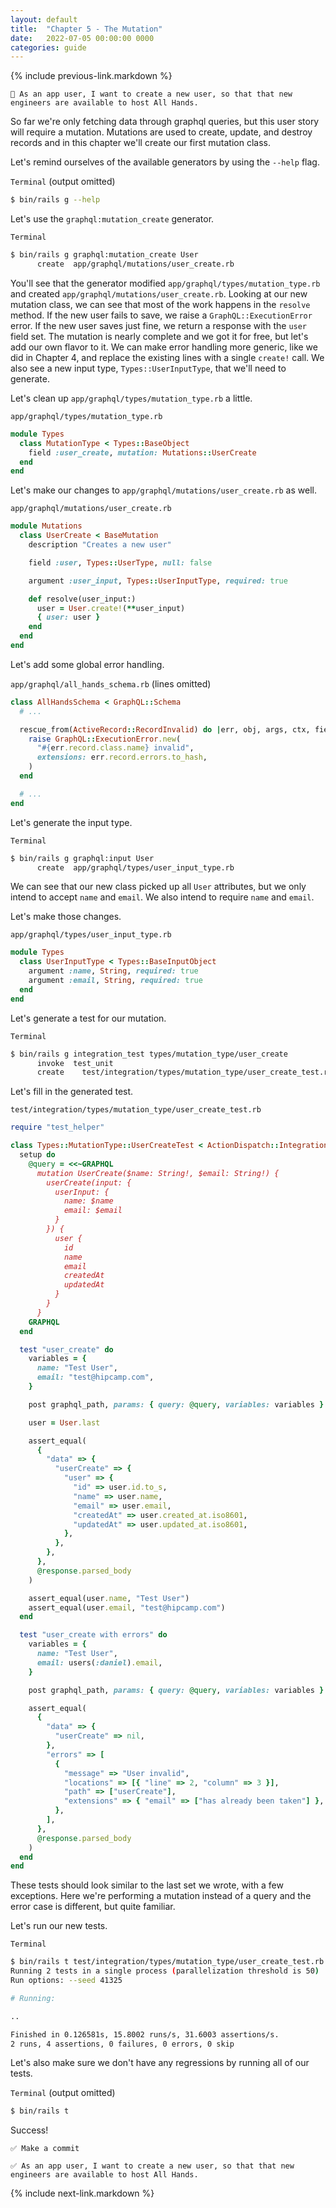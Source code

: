 ```yaml
---
layout: default
title:  "Chapter 5 - The Mutation"
date:   2022-07-05 00:00:00 0000
categories: guide
---
```


{% include previous-link.markdown %}

```
📝 As an app user, I want to create a new user, so that that new engineers are available to host All Hands.
```

So far we're only fetching data through graphql queries, but this user story will require a mutation. Mutations are used to create, update, and destroy records and in this chapter we'll create our first mutation class.

Let's remind ourselves of the available generators by using the `--help` flag.

`Terminal` (output omitted)

```bash
$ bin/rails g --help
```

Let's use the `graphql:mutation_create` generator.

`Terminal`

```bash
$ bin/rails g graphql:mutation_create User
      create  app/graphql/mutations/user_create.rb
```

You'll see that the generator modified `app/graphql/types/mutation_type.rb` and created `app/graphql/mutations/user_create.rb`. Looking at our new mutation class, we can see that most of the work happens in the `resolve` method. If the new user fails to save, we raise a `GraphQL::ExecutionError` error. If the new user saves just fine, we return a response with the `user` field set. The mutation is nearly complete and we got it for free, but let's add our own flavor to it. We can make error handling more generic, like we did in Chapter 4, and replace the existing lines with a single `create!` call. We also see a new input type, `Types::UserInputType`, that we'll need to generate.

Let's clean up `app/graphql/types/mutation_type.rb` a little.

`app/graphql/types/mutation_type.rb`

```ruby
module Types
  class MutationType < Types::BaseObject
    field :user_create, mutation: Mutations::UserCreate
  end
end
```

Let's make our changes to `app/graphql/mutations/user_create.rb` as well.

`app/graphql/mutations/user_create.rb`

```ruby
module Mutations
  class UserCreate < BaseMutation
    description "Creates a new user"

    field :user, Types::UserType, null: false

    argument :user_input, Types::UserInputType, required: true

    def resolve(user_input:)
      user = User.create!(**user_input)
      { user: user }
    end
  end
end
```

Let's add some global error handling.

`app/graphql/all_hands_schema.rb` (lines omitted)

```ruby
class AllHandsSchema < GraphQL::Schema
  # ...

  rescue_from(ActiveRecord::RecordInvalid) do |err, obj, args, ctx, field|
    raise GraphQL::ExecutionError.new(
      "#{err.record.class.name} invalid",
      extensions: err.record.errors.to_hash,
    )
  end

  # ...
end
```

Let's generate the input type.

`Terminal`

```bash
$ bin/rails g graphql:input User
      create  app/graphql/types/user_input_type.rb
```

We can see that our new class picked up all `User` attributes, but we only intend to accept `name` and `email`. We also intend to require `name` and `email`.

Let's make those changes.

`app/graphql/types/user_input_type.rb`

```ruby
module Types
  class UserInputType < Types::BaseInputObject
    argument :name, String, required: true
    argument :email, String, required: true
  end
end
```

Let's generate a test for our mutation.

`Terminal`

```bash
$ bin/rails g integration_test types/mutation_type/user_create
      invoke  test_unit
      create    test/integration/types/mutation_type/user_create_test.rb
```

Let's fill in the generated test.

`test/integration/types/mutation_type/user_create_test.rb`

```ruby
require "test_helper"

class Types::MutationType::UserCreateTest < ActionDispatch::IntegrationTest
  setup do
    @query = <<~GRAPHQL
      mutation UserCreate($name: String!, $email: String!) {
        userCreate(input: {
          userInput: {
            name: $name
            email: $email
          }
        }) {
          user {
            id
            name
            email
            createdAt
            updatedAt
          }
        }
      }
    GRAPHQL
  end

  test "user_create" do
    variables = {
      name: "Test User",
      email: "test@hipcamp.com",
    }

    post graphql_path, params: { query: @query, variables: variables }

    user = User.last

    assert_equal(
      {
        "data" => {
          "userCreate" => {
            "user" => {
              "id" => user.id.to_s,
              "name" => user.name,
              "email" => user.email,
              "createdAt" => user.created_at.iso8601,
              "updatedAt" => user.updated_at.iso8601,
            },
          },
        },
      },
      @response.parsed_body
    )

    assert_equal(user.name, "Test User")
    assert_equal(user.email, "test@hipcamp.com")
  end

  test "user_create with errors" do
    variables = {
      name: "Test User",
      email: users(:daniel).email,
    }

    post graphql_path, params: { query: @query, variables: variables }

    assert_equal(
      {
        "data" => {
          "userCreate" => nil,
        },
        "errors" => [
          {
            "message" => "User invalid",
            "locations" => [{ "line" => 2, "column" => 3 }],
            "path" => ["userCreate"],
            "extensions" => { "email" => ["has already been taken"] },
          },
        ],
      },
      @response.parsed_body
    )
  end
end
```

These tests should look similar to the last set we wrote, with a few exceptions. Here we're performing a mutation instead of a query and the error case is different, but quite familiar.

Let's run our new tests.

`Terminal`

```bash
$ bin/rails t test/integration/types/mutation_type/user_create_test.rb
Running 2 tests in a single process (parallelization threshold is 50)
Run options: --seed 41325

# Running:

..

Finished in 0.126581s, 15.8002 runs/s, 31.6003 assertions/s.
2 runs, 4 assertions, 0 failures, 0 errors, 0 skip
```

Let's also make sure we don't have any regressions by running all of our tests.

`Terminal` (output omitted)

```bash
$ bin/rails t
```

Success!

```
✅ Make a commit
```

```
✅ As an app user, I want to create a new user, so that that new engineers are available to host All Hands.
```

{% include next-link.markdown %}
